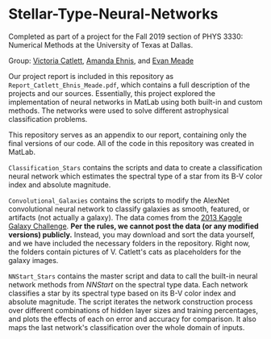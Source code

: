 # Stellar-Type-Neural-Networks
Completed as part of a project for the Fall 2019 section of PHYS 3330: Numerical Methods at the University of Texas at Dallas.

Group: [Victoria Catlett](https://github.com/vcatlett), [Amanda Ehnis](https://github.com/anehnis), and [Evan Meade](https://github.com/Evan-Meade)

Our project report is included in this repository as ```Report_Catlett_Ehnis_Meade.pdf```, which contains a full description of the projects and our sources. Essentially, this project explored the implementation of neural networks in MatLab using both built-in and custom methods. The networks were used to solve different astrophysical classification problems.

This repository serves as an appendix to our report, containing only the final versions of our code. All of the code in this repository was created in MatLab.

```Classification_Stars``` contains the scripts and data to create a classification neural network which estimates the spectral type of a star from its B-V color index and absolute magnitude.

```Convolutional_Galaxies``` contains the scripts to modify the AlexNet convolutional neural network to classify galaxies as smooth, featured, or artifacts (not actually a galaxy). The data comes from the [2013 Kaggle Galaxy Challenge](https://www.kaggle.com/c/galaxy-zoo-the-galaxy-challenge/overview). **Per the rules, we cannot post the data (or any modified versions) publicly.** Instead, you may download and sort the data yourself, and we have included the necessary folders in the repository. Right now, the folders contain pictures of V. Catlett's cats as placeholders for the galaxy images. 

```NNStart_Stars``` contains the master script and data to call the built-in neural network methods from *NNStart* on the spectral type data. Each network classifies a star by its spectral type based on its B-V color index and absolute magnitude. The script iterates the network construction process over different combinations of hidden layer sizes and training percentages, and plots the effects of each on error and accuracy for comparison. It also maps the last network's classification over the whole domain of inputs.
